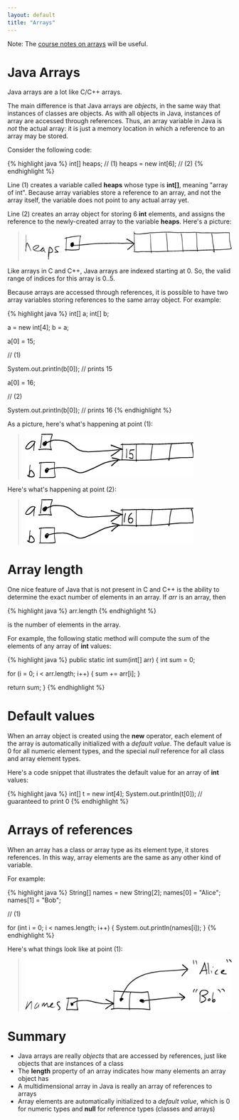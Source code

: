 ```yaml
---
layout: default
title: "Arrays"
---
```


Note: The [course notes on arrays](../notes/javaArrays.html) will be useful.

Java Arrays
===========

Java arrays are a lot like C/C++ arrays.

The main difference is that Java arrays are *objects*, in the same way that instances of classes are objects. As with all objects in Java, instances of array are accessed through references. Thus, an array variable in Java is *not* the actual array: it is just a memory location in which a reference to an array may be stored.

Consider the following code:

{% highlight java %}
int[] heaps;                 // (1)
heaps = new int[6];          // (2)
{% endhighlight %}

Line (1) creates a variable called **heaps** whose type is **int[]**, meaning "array of int". Because array variables store a reference to an array, and not the array itself, the variable does not point to any actual array yet.

Line (2) creates an array object for storing 6 **int** elements, and assigns the reference to the newly-created array to the variable **heaps**. Here's a picture:

> ![image](figures/arrayExample.png)

Like arrays in C and C++, Java arrays are indexed starting at 0. So, the valid range of indices for this array is 0..5.

Because arrays are accessed through references, it is possible to have two array variables storing references to the same array object. For example:

{% highlight java %}
int[] a;
int[] b;

a = new int[4];
b = a;

a[0] = 15;

// (1)

System.out.println(b[0]); // prints 15

a[0] = 16;

// (2)

System.out.println(b[0]); // prints 16
{% endhighlight %}

As a picture, here's what's happening at point (1):

> ![image](figures/arrAlias1.png)

Here's what's happening at point (2):

> ![image](figures/arrAlias2.png)

Array length
============

One nice feature of Java that is not present in C and C++ is the ability to determine the exact number of elements in an array. If *arr* is an array, then

{% highlight java %}
arr.length
{% endhighlight %}

is the number of elements in the array.

For example, the following static method will compute the sum of the elements of any array of **int** values:

{% highlight java %}
public static int sum(int[] arr) {
  int sum = 0;

  for (i = 0; i < arr.length; i++) {
    sum += arr[i];
  }

  return sum;
}
{% endhighlight %}

Default values
==============

When an array object is created using the **new** operator, each element of the array is automatically initialized with a *default value*. The default value is 0 for all numeric element types, and the special *null* reference for all class and array element types.

Here's a code snippet that illustrates the default value for an array of **int** values:

{% highlight java %}
int[] t = new int[4];
System.out.println(t[0]);  // guaranteed to print 0
{% endhighlight %}

Arrays of references
====================

When an array has a class or array type as its element type, it stores references. In this way, array elements are the same as any other kind of variable.

For example:

{% highlight java %}
String[] names = new String[2];
names[0] = "Alice";
names[1] = "Bob";

// (1)

for (int i = 0; i < names.length; i++) {
  System.out.println(names[i]);
}
{% endhighlight %}

Here's what things look like at point (1):

> ![image](figures/arrayOfString.png)

Summary
=======

-   Java arrays are really *objects* that are accessed by references, just like objects that are instances of a class
-   The **length** property of an array indicates how many elements an array object has
-   A multidimensional array in Java is really an array of references to arrays
-   Array elements are automatically initialized to a *default value*, which is 0 for numeric types and **null** for reference types (classes and arrays)

